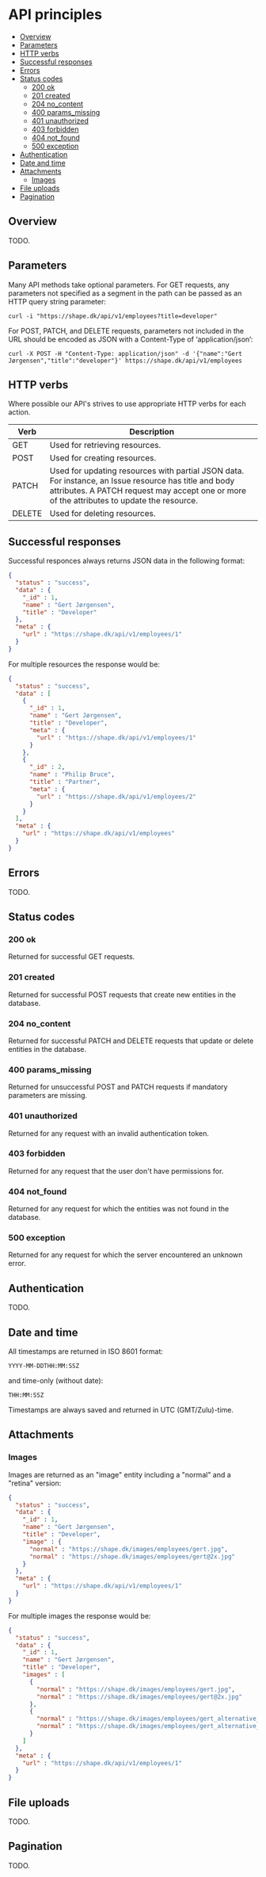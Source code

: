 # API principles

* [Overview](#overview)
* [Parameters](#parameters)
* [HTTP verbs](#http-verbs)
* [Successful responses](#successful-responses)
* [Errors](#errors)
* [Status codes](#status-codes)
    * [200 ok](#200-ok)
    * [201 created](#201-created)
    * [204 no_content](#204-no_content)
    * [400 params_missing](#400-params_missing)
    * [401 unauthorized](#401-unauthorized)
    * [403 forbidden](#403-forbidden)
    * [404 not_found](#404-not_found)
    * [500 exception](#500-exception)
* [Authentication](#authentication)
* [Date and time](#date-and-time)
* [Attachments](#attachments)
    * [Images](#images)
* [File uploads](#file-uploads)
* [Pagination](#pagination)

## Overview

TODO.

## Parameters

Many API methods take optional parameters. For GET requests, any parameters not specified as a segment in the path can be passed as an HTTP query string parameter:

```
curl -i "https://shape.dk/api/v1/employees?title=developer"
```

For POST, PATCH, and DELETE requests, parameters not included in the URL should be encoded as JSON with a Content-Type of ‘application/json’:

```
curl -X POST -H "Content-Type: application/json" -d '{"name":"Gert Jørgensen","title":"developer"}' https://shape.dk/api/v1/employees
```

## HTTP verbs

Where possible our API's strives to use appropriate HTTP verbs for each action.

Verb | Description
--- | ---
GET | Used for retrieving resources.
POST | Used for creating resources.
PATCH | Used for updating resources with partial JSON data. For instance, an Issue resource has title and body attributes. A PATCH request may accept one or more of the attributes to update the resource.
DELETE | Used for deleting resources.

## Successful responses

Successful responces always returns JSON data in the following format:

```JSON
{
  "status" : "success",
  "data" : {
    "_id" : 1,
    "name" : "Gert Jørgensen",
    "title" : "Developer"
  },
  "meta" : {
    "url" : "https://shape.dk/api/v1/employees/1"
  }
}
```

For multiple resources the response would be:

```JSON
{
  "status" : "success",
  "data" : [
    {
      "_id" : 1,
      "name" : "Gert Jørgensen",
      "title" : "Developer",
      "meta" : {
        "url" : "https://shape.dk/api/v1/employees/1"
      }
    },
    {
      "_id" : 2,
      "name" : "Philip Bruce",
      "title" : "Partner",
      "meta" : {
        "url" : "https://shape.dk/api/v1/employees/2"
      }
    }
  ],
  "meta" : {
    "url" : "https://shape.dk/api/v1/employees"
  }
}
```

## Errors

TODO.

## Status codes

### 200 ok

Returned for successful GET requests.

### 201 created

Returned for successful POST requests that create new entities in the database.

### 204 no_content

Returned for successful PATCH and DELETE requests that update or delete entities in the database.

### 400 params_missing

Returned for unsuccessful POST and PATCH requests if mandatory parameters are missing.

### 401 unauthorized

Returned for any request with an invalid authentication token.

### 403 forbidden

Returned for any request that the user don't have permissions for.

### 404 not_found

Returned for any request for which the entities was not found in the database.

### 500 exception

Returned for any request for which the server encountered an unknown error.

## Authentication

TODO.

## Date and time

All timestamps are returned in ISO 8601 format:

```
YYYY-MM-DDTHH:MM:SSZ
```

and time-only (without date):

```
THH:MM:SSZ
```

Timestamps are always saved and returned in UTC (GMT/Zulu)-time.

## Attachments

### Images

Images are returned as an "image" entity including a "normal" and a "retina" version:

```JSON
{
  "status" : "success",
  "data" : {
    "_id" : 1,
    "name" : "Gert Jørgensen",
    "title" : "Developer",
    "image" : {
      "normal" : "https://shape.dk/images/employees/gert.jpg",
      "normal" : "https://shape.dk/images/employees/gert@2x.jpg"
    }
  },
  "meta" : {
    "url" : "https://shape.dk/api/v1/employees/1"
  }
}
```

For multiple images the response would be:

```JSON
{
  "status" : "success",
  "data" : {
    "_id" : 1,
    "name" : "Gert Jørgensen",
    "title" : "Developer",
    "images" : [
      {
        "normal" : "https://shape.dk/images/employees/gert.jpg",
        "normal" : "https://shape.dk/images/employees/gert@2x.jpg"
      },
      {
        "normal" : "https://shape.dk/images/employees/gert_alternative_.jpg",
        "normal" : "https://shape.dk/images/employees/gert_alternative_@2x.jpg"
      }
    ]
  },
  "meta" : {
    "url" : "https://shape.dk/api/v1/employees/1"
  }
}
```

## File uploads

TODO.

## Pagination

TODO.
